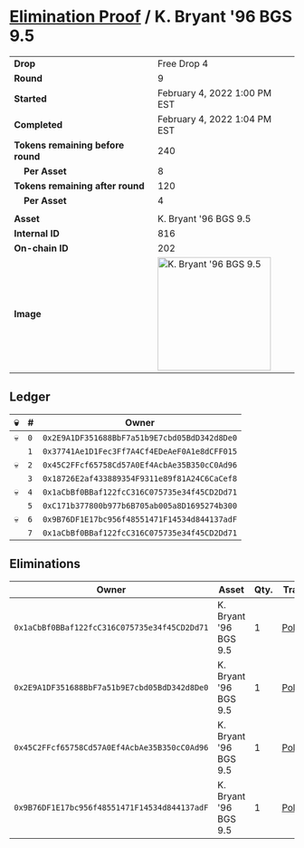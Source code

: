 # [Elimination Proof](./readme.md) / K. Bryant &#039;96 BGS 9.5

|||
|---|---|
| **Drop** | Free Drop 4 |
| **Round** | 9 |
| **Started** | February 4, 2022 1:00 PM EST |
| **Completed** | February 4, 2022 1:04 PM EST |
| **Tokens remaining before round** | 240 |
| **&nbsp;&nbsp;&nbsp;&nbsp;Per Asset** | 8 |
| **Tokens remaining after round** | 120 |
| **&nbsp;&nbsp;&nbsp;&nbsp;Per Asset** | 4 |
| | |
| **Asset** | K. Bryant &#039;96 BGS 9.5 |
| **Internal ID** | 816 |
| **On-chain ID** | 202 |
| **Image** | <img src="https://tcdn.blokpax.com/957181fa-d409-4859-8bf0-831a3fec7192/fd7b1c1dd45c3cf42483a32b95db9fdcbd07176f9b48bf2d4a3e93a473723ad7.jpg" height="200" alt="K. Bryant &#039;96 BGS 9.5" /> |

## Ledger

| 💀 | # | Owner |
| --- | --- | --- |
| 💀 | `0` | `0x2E9A1DF351688BbF7a51b9E7cbd05BdD342d8De0` |
|  | `1` | `0x37741Ae1D1Fec3Ff7A4Cf4EDeAeF0A1e8dCFF015` |
| 💀 | `2` | `0x45C2FFcf65758Cd57A0Ef4AcbAe35B350cC0Ad96` |
|  | `3` | `0x18726E2af433889354F9311e89f81A24C6CaCef8` |
| 💀 | `4` | `0x1aCbBf0BBaf122fcC316C075735e34f45CD2Dd71` |
|  | `5` | `0xC171b377800b977b6B705ab005a8D1695274b300` |
| 💀 | `6` | `0x9B76DF1E17bc956f48551471F14534d844137adF` |
|  | `7` | `0x1aCbBf0BBaf122fcC316C075735e34f45CD2Dd71` |


## Eliminations

| Owner | Asset | Qty. | Transaction |
| --- | --- | --- | --- |
| `0x1aCbBf0BBaf122fcC316C075735e34f45CD2Dd71` | K. Bryant '96 BGS 9.5 | 1 | [Polygonscan](https://polygonscan.com/tx/0xea5ea9dbeeace5181c802f5f1c8e1128c7ebfd3360a241f8a81564eebee7206e) |
| `0x2E9A1DF351688BbF7a51b9E7cbd05BdD342d8De0` | K. Bryant '96 BGS 9.5 | 1 | [Polygonscan](https://polygonscan.com/tx/0x870d5ed5c8ee9f762fcf65d6057fb8a40bc3c5dafb811ec8aa120afd7ffe9537) |
| `0x45C2FFcf65758Cd57A0Ef4AcbAe35B350cC0Ad96` | K. Bryant '96 BGS 9.5 | 1 | [Polygonscan](https://polygonscan.com/tx/0x869e2c163faa7695eac4432315a68b4a2f65740262eb4c27f35079ea7e9c4f4a) |
| `0x9B76DF1E17bc956f48551471F14534d844137adF` | K. Bryant '96 BGS 9.5 | 1 | [Polygonscan](https://polygonscan.com/tx/0xf65435d1e17993bf3ca18fcdaf17d3aca668935c1114605a489a7e8b93719b67) |
